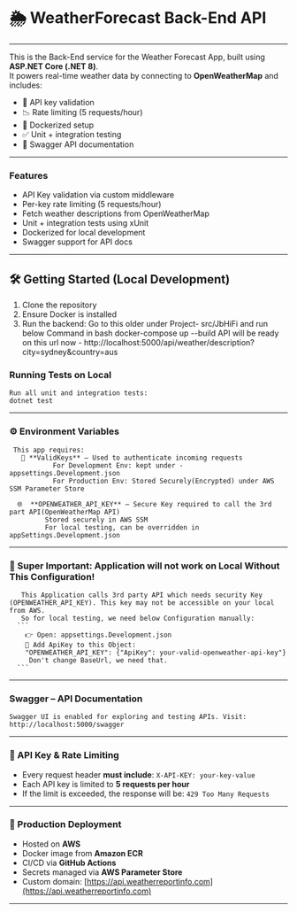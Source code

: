 # 🌦️ WeatherForecast Back-End API

---
This is the Back-End service for the Weather Forecast App, built using **ASP.NET Core (.NET 8)**.  
It powers real-time weather data by connecting to **OpenWeatherMap** and includes:
- 🔐 API key validation  
- 📉 Rate limiting (5 requests/hour)  
- 🐳 Dockerized setup  
- ✅ Unit + integration testing  
- 📄 Swagger API documentation  
---

### Features
- API Key validation via custom middleware  
- Per-key rate limiting (5 requests/hour)  
- Fetch weather descriptions from OpenWeatherMap  
- Unit + integration tests using xUnit  
- Dockerized for local development  
- Swagger support for API docs  
---

## 🛠️ Getting Started (Local Development)
1. Clone the repository  
2. Ensure Docker is installed  
3. Run the backend:
   Go to this older under Project- src/JbHiFi and run below Command in bash
     docker-compose up --build
   API will be ready on this url now - http://localhost:5000/api/weather/description?city=sydney&country=aus

### Running Tests on Local
    Run all unit and integration tests:
    dotnet test
---

### ⚙️ Environment Variables
     This app requires:
       🔑 **ValidKeys** – Used to authenticate incoming requests
               For Development Env: kept under - appsettings.Development.json
               For Production Env: Stored Securely(Encrypted) under AWS SSM Parameter Store
      
      🌐  **OPENWEATHER_API_KEY** – Secure Key required to call the 3rd part API(OpenWeatherMap API)
             Stored securely in AWS SSM
             For local testing, can be overridden in appSettings.Development.json
---

### 🚨 Super Important: Application will not work on Local Without This Configuration!
       This Application calls 3rd party API which needs security Key (OPENWEATHER_API_KEY). This key may not be accessible on your local from AWS.
       So for local testing, we need below Configuration manually:
      ```
        👉 Open: appsettings.Development.json  
        🔑 Add ApiKey to this Object: 
        "OPENWEATHER_API_KEY": {"ApiKey": your-valid-openweather-api-key"}
         Don't change BaseUrl, we need that.
      ```
---

### **Swagger – API Documentation**  
    Swagger UI is enabled for exploring and testing APIs. Visit: http://localhost:5000/swagger
---

### 🔐 API Key & Rate Limiting
  -  Every request header **must include**:  `X-API-KEY: your-key-value`
  -  Each API key is limited to **5 requests per hour**
  -  If the limit is exceeded, the response will be:  `429 Too Many Requests`

---
### 🚀 Production Deployment
- Hosted on **AWS**
- Docker image from **Amazon ECR**
- CI/CD via **GitHub Actions**
- Secrets managed via **AWS Parameter Store**
- Custom domain: [https://api.weatherreportinfo.com](https://api.weatherreportinfo.com)
---



